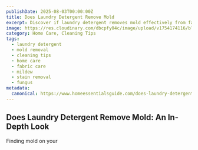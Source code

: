 ```yaml
---
publishDate: 2025-08-03T00:00:00Z
title: Does Laundry Detergent Remove Mold
excerpt: Discover if laundry detergent removes mold effectively from fabrics and surfaces. Learn the best methods for mold removal, prevention, and safe cleaning practices.
image: https://res.cloudinary.com/dbcpfy04c/image/upload/v1754174116/blog_image_1754174116_xwcp12.webp
category: Home Care, Cleaning Tips
tags:
  - laundry detergent
  - mold removal
  - cleaning tips
  - home care
  - fabric care
  - mildew
  - stain removal
  - fungus
metadata:
  canonical: https://www.homeessentialsguide.com/does-laundry-detergent-remove-mold
---
```


## Does Laundry Detergent Remove Mold: An In-Depth Look

Finding mold on your